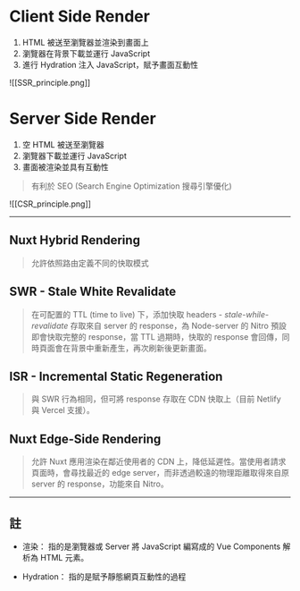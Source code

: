 # Client Side Render

1. HTML 被送至瀏覽器並渲染到畫面上
2. 瀏覽器在背景下載並運行 JavaScript 
3. 進行 Hydration 注入 JavaScript，賦予畫面互動性

![[SSR_principle.png]]

# Server Side Render

1. 空 HTML 被送至瀏覽器
2. 瀏覽器下載並運行 JavaScript 
3. 畫面被渲染並具有互動性

> 有利於 SEO (Search Engine Optimization 搜尋引擎優化)

![[CSR_principle.png]]

--- 
## Nuxt Hybrid Rendering 

> 允許依照路由定義不同的快取模式


## SWR - Stale White Revalidate 

> 在可配置的 TTL (time to live) 下，添加快取 headers - *stale-while-revalidate* 存取來自 server 的 response，為 Node-server 的 Nitro 預設即會快取完整的 response，當 TTL 過期時，快取的 response 會回傳，同時頁面會在背景中重新產生，再次刷新後更新畫面。

## ISR - Incremental Static Regeneration

> 與 SWR 行為相同，但可將 response 存取在 CDN 快取上（目前 Netlify 與 Vercel 支援）。


## Nuxt Edge-Side Rendering

> 允許 Nuxt 應用渲染在鄰近使用者的 CDN 上，降低延遲性。當使用者請求頁面時，會尋找最近的 edge server，而非透過較遠的物理距離取得來自原 server 的 response，功能來自 Nitro。

---
## 註

- 渲染：
  指的是瀏覽器或 Server 將 JavaScript 編寫成的 Vue Components 解析為 HTML 元素。
   
- Hydration：
  指的是賦予靜態網頁互動性的過程